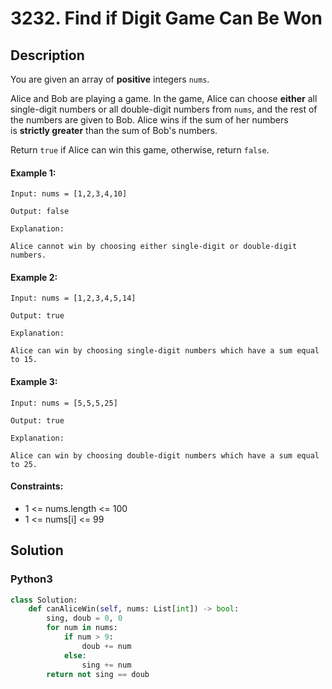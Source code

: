 # 3232. Find if Digit Game Can Be Won


## Description
You are given an array of **positive** integers `nums`.

Alice and Bob are playing a game. In the game, Alice can choose **either** all single-digit numbers or all double-digit numbers from `nums`, and the rest of the numbers are given to Bob. Alice wins if the sum of her numbers is **strictly greater** than the sum of Bob's numbers.

Return `true` if Alice can win this game, otherwise, return `false`.

#### Example 1:
```
Input: nums = [1,2,3,4,10]

Output: false

Explanation:

Alice cannot win by choosing either single-digit or double-digit numbers.
```

#### Example 2:
```
Input: nums = [1,2,3,4,5,14]

Output: true

Explanation:

Alice can win by choosing single-digit numbers which have a sum equal to 15.
```

#### Example 3:
```
Input: nums = [5,5,5,25]

Output: true

Explanation:

Alice can win by choosing double-digit numbers which have a sum equal to 25.
```

#### Constraints:
- 1 <= nums.length <= 100
- 1 <= nums[i] <= 99


## Solution

### Python3
```python
class Solution:
    def canAliceWin(self, nums: List[int]) -> bool:
        sing, doub = 0, 0
        for num in nums:
            if num > 9:
                doub += num
            else:
                sing += num
        return not sing == doub
```
